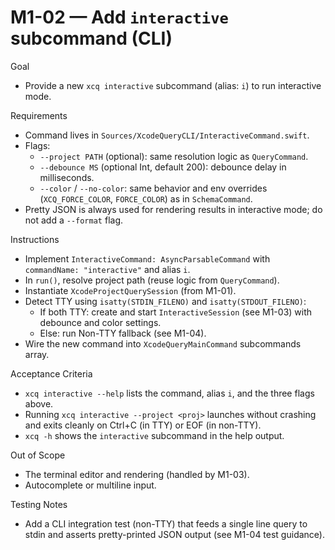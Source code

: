 # M1-02 — Add `interactive` subcommand (CLI)

Goal
- Provide a new `xcq interactive` subcommand (alias: `i`) to run interactive mode.

Requirements
- Command lives in `Sources/XcodeQueryCLI/InteractiveCommand.swift`.
- Flags:
  - `--project PATH` (optional): same resolution logic as `QueryCommand`.
  - `--debounce MS` (optional Int, default 200): debounce delay in milliseconds.
  - `--color` / `--no-color`: same behavior and env overrides (`XCQ_FORCE_COLOR`, `FORCE_COLOR`) as in `SchemaCommand`.
- Pretty JSON is always used for rendering results in interactive mode; do not add a `--format` flag.

Instructions
- Implement `InteractiveCommand: AsyncParsableCommand` with `commandName: "interactive"` and alias `i`.
- In `run()`, resolve project path (reuse logic from `QueryCommand`).
- Instantiate `XcodeProjectQuerySession` (from M1-01).
- Detect TTY using `isatty(STDIN_FILENO)` and `isatty(STDOUT_FILENO)`:
  - If both TTY: create and start `InteractiveSession` (see M1-03) with debounce and color settings.
  - Else: run Non-TTY fallback (see M1-04).
- Wire the new command into `XcodeQueryMainCommand` subcommands array.

Acceptance Criteria
- `xcq interactive --help` lists the command, alias `i`, and the three flags above.
- Running `xcq interactive --project <proj>` launches without crashing and exits cleanly on Ctrl+C (in TTY) or EOF (in non-TTY).
- `xcq -h` shows the `interactive` subcommand in the help output.

Out of Scope
- The terminal editor and rendering (handled by M1-03).
- Autocomplete or multiline input.

Testing Notes
- Add a CLI integration test (non-TTY) that feeds a single line query to stdin and asserts pretty-printed JSON output (see M1-04 test guidance).

